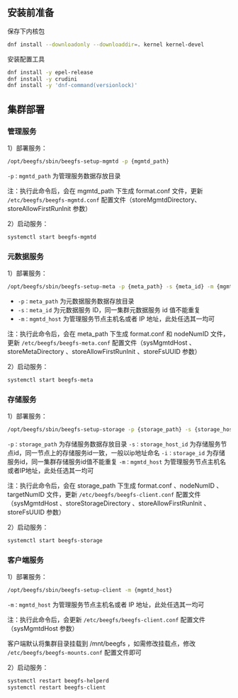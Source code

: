 ## 安装前准备

保存下内核包

```bash
dnf install --downloadonly --downloaddir=. kernel kernel-devel
```

安装配置工具

```bash
dnf install -y epel-release
dnf install -y crudini
dnf install -y 'dnf-command(versionlock)'
```

## 集群部署

### 管理服务

1）部署服务：

```bash
/opt/beegfs/sbin/beegfs-setup-mgmtd -p {mgmtd_path}
```

`-p：mgmtd_path` 为管理服务数据存放目录

注：执行此命令后，会在 mgmtd_path 下生成 format.conf 文件，更新 `/etc/beegfs/beegfs-mgmtd.conf` 配置文件（storeMgmtdDirectory、storeAllowFirstRunInit 参数）

2）启动服务：

```bash
systemctl start beegfs-mgmtd
```

### 元数据服务

1）部署服务：

```bash
/opt/beegfs/sbin/beegfs-setup-meta -p {meta_path} -s {meta_id} -m {mgmtd_host}
```

- `-p：meta_path` 为元数据服务数据存放目录
- `-s：meta_id` 为元数据服务 ID，同一集群元数据服务 id 值不能重复
- `-m：mgmtd_host` 为管理服务节点主机名或者 IP 地址，此处任选其一均可

注：执行此命令后，会在 meta_path 下生成 format.conf 和 nodeNumID 文件，更新 `/etc/beegfs/beegfs-meta.conf` 配置文件（sysMgmtdHost 、storeMetaDirectory 、storeAllowFirstRunInit 、storeFsUUID 参数）

2）启动服务：

```bash
systemctl start beegfs-meta
```

### 存储服务

1）部署服务：

```bash
/opt/beegfs/sbin/beegfs-setup-storage -p {storage_path} -s {storage_host_id} -i {storage_id} -m {mgmtd_host}
```

`-p：storage_path` 为存储服务数据存放目录
`-s：storage_host_id` 为存储服务节点id，同一节点上的存储服务id一致，一般以ip地址命名
`-i：storage_id` 为存储服务id，同一集群存储服务id值不能重复
`-m：mgmtd_host` 为管理服务节点主机名或者IP地址，此处任选其一均可

注：执行此命令后，会在 storage_path 下生成 format.conf 、nodeNumID 、targetNumID 文件，更新 `/etc/beegfs/beegfs-client.conf` 配置文件（sysMgmtdHost 、storeStorageDirectory 、storeAllowFirstRunInit 、storeFsUUID 参数）

2）启动服务：

```bash
systemctl start beegfs-storage
```

### 客户端服务

1）部署服务：

```bash
/opt/beegfs/sbin/beegfs-setup-client -m {mgmtd_host}
```

`-m：mgmtd_host` 为管理服务节点主机名或者 IP 地址，此处任选其一均可

注：执行此命令后，会更新 `/etc/beegfs/beegfs-client.conf` 配置文件（sysMgmtdHost 参数）

客户端默认将集群目录挂载到 /mnt/beegfs ，如需修改挂载点，修改 `/etc/beegfs/beegfs-mounts.conf` 配置文件即可

2）启动服务：

```bash
systemctl restart beegfs-helperd
systemctl restart beegfs-client
```
